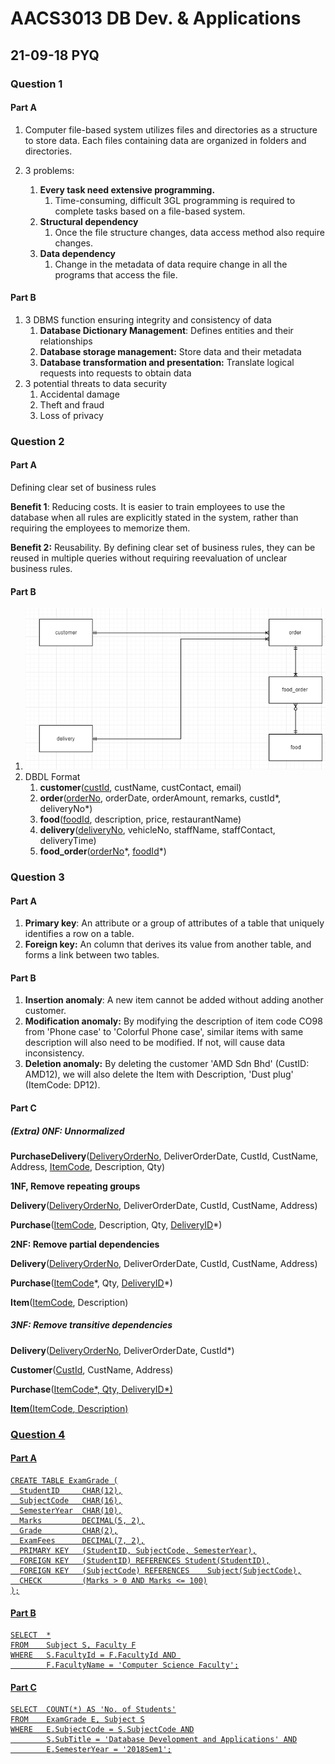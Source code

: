 # AACS3013 DB Dev. & Applications

## 21-09-18 PYQ

### Question 1

#### Part A

1. Computer file-based system utilizes files and directories as a structure to store data. Each files containing data are organized in folders and directories.

2. 3 problems:

   1. **Every task need extensive programming.**
      1. Time-consuming, difficult 3GL programming is required to complete tasks based on a file-based system.
   2. **Structural dependency**
      1. Once the file structure changes, data access method also require changes.
   3. **Data dependency**
      1. Change in the metadata of data require change in all the programs that access the file.

#### Part B

1. 3 DBMS function ensuring integrity and consistency of data
   1. **Database Dictionary Management**: Defines entities and their relationships
   2. **Database storage management:** Store data and their metadata
   3. **Database transformation and presentation:** Translate logical requests into requests to obtain data
2. 3 potential threats to data security
   1. Accidental damage
   2. Theft and fraud
   3. Loss of privacy

### Question 2

#### Part A

Defining clear set of business rules

**Benefit 1**: Reducing costs. It is easier to train employees to use the database when all rules are explicitly stated in the system, rather than requiring the employees to memorize them.

**Benefit 2:** Reusability. By defining clear set of business rules, they can be reused in multiple queries without requiring reevaluation of unclear business rules.

#### Part B

1. ![sept-17-q2b-erd](introdb-sept-2018.assets/sept-17-q2b-erd.png)
2. DBDL Format
   1. **customer**(<u>custId</u>, custName, custContact, email)
   2. **order**(<u>orderNo</u>, orderDate, orderAmount, remarks, custId\*, deliveryNo\*)
   3. **food**(<u>foodId</u>, description, price, restaurantName)
   4. **delivery**(<u>deliveryNo</u>, vehicleNo, staffName, staffContact, deliveryTime)
   5. **food_order**(<u>orderNo</u>\*, <u>foodId</u>\*)

### Question 3

#### Part A

1. **Primary key**: An attribute or a group of attributes of a table that uniquely identifies a row on a table.
2. **Foreign key:** An column that derives its value from another table, and forms a link between two tables.

#### Part B

1. **Insertion anomaly**: A new item cannot be added without adding another customer.
2. **Modification anomaly:** By modifying the description of item code CO98 from 'Phone case' to 'Colorful Phone case', similar items with same description will also need to be modified. If not, will cause data inconsistency.
3. **Deletion anomaly:** By deleting the customer 'AMD Sdn Bhd' (CustID: AMD12), we will also delete the Item with  Description, 'Dust plug' (ItemCode: DP12).

#### Part C

##### (Extra) 0NF: Unnormalized

**PurchaseDelivery**(<u>DeliveryOrderNo</u>, DeliverOrderDate, CustId, CustName, Address, <u>ItemCode</u>, Description, Qty)

**1NF, Remove repeating groups**

**Delivery**(<u>DeliveryOrderNo</u>, DeliverOrderDate, CustId, CustName, Address)

**Purchase**(<u>ItemCode</u>, Description, Qty, <u>DeliveryID</u>\*)

**2NF: Remove partial dependencies**

**Delivery**(<u>DeliveryOrderNo</u>, DeliverOrderDate, CustId, CustName, Address)

**Purchase**(<u>ItemCode</u>\*, Qty, <u>DeliveryID</u>\*)

**Item**(<u>ItemCode</u>, Description)

##### 3NF: Remove transitive dependencies

**Delivery**(<u>DeliveryOrderNo</u>, DeliverOrderDate, CustId\*)

**Customer**(<u>CustId</u>, CustName, Address)

**Purchase**(<u>ItemCode\*, Qty, <u>DeliveryID\*</u>)

**Item**(<u>ItemCode</u>, Description)

### Question 4

#### Part A

```mysql
CREATE TABLE ExamGrade (
  StudentID  	CHAR(12),
  SubjectCode  	CHAR(16),
  SemesterYear  CHAR(10),
  Marks 	 	DECIMAL(5, 2),
  Grade  		CHAR(2),
  ExamFees 		DECIMAL(7, 2),
  PRIMARY KEY 	(StudentID, SubjectCode, SemesterYear),
  FOREIGN KEY 	(StudentID) REFERENCES Student(StudentID),
  FOREIGN KEY 	(SubjectCode) REFERENCES 	Subject(SubjectCode),
  CHECK 		(Marks > 0 AND Marks <= 100)
);

```

#### Part B

```mysql
SELECT  *
FROM	Subject S, Faculty F
WHERE	S.FacultyId = F.FacultyId AND 
		F.FacultyName = 'Computer Science Faculty';
```

#### Part C

```mysql
SELECT 	COUNT(*) AS 'No. of Students'
FROM 	ExamGrade E, Subject S
WHERE	E.SubjectCode = S.SubjectCode AND
		S.SubTitle = 'Database Development and Applications' AND
		E.SemesterYear = '2018Sem1';
```